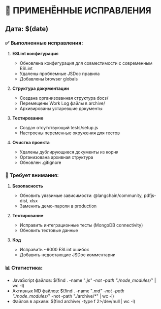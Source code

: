 # 🚀 ПРИМЕНЁННЫЕ ИСПРАВЛЕНИЯ

## Дата: $(date)

### ✅ Выполненные исправления:

1. **ESLint конфигурация**
   - Обновлена конфигурация для совместимости с современным ESLint
   - Удалены проблемные JSDoc правила
   - Добавлены browser globals

2. **Структура документации**
   - Создана организованная структура docs/
   - Перемещены Work Log файлы в archive/
   - Архивированы устаревшие документы

3. **Тестирование**
   - Создан отсутствующий tests/setup.js
   - Настроены переменные окружения для тестов

4. **Очистка проекта**
   - Удалены дублирующиеся документы из корня
   - Организована архивная структура
   - Обновлен .gitignore

### 🚨 Требует внимания:

1. **Безопасность**
   - Обновить уязвимые зависимости: @langchain/community, pdfjs-dist, xlsx
   - Заменить демо-пароли в production

2. **Тестирование**  
   - Исправить интеграционные тесты (MongoDB connectivity)
   - Обновить тестовые данные

3. **Код**
   - Исправить ~9000 ESLint ошибок
   - Добавить недостающие JSDoc комментарии

### 📊 Статистика:
- JavaScript файлов: $(find . -name "*.js" -not -path "./node_modules/*" | wc -l)
- Активных MD файлов: $(find . -name "*.md" -not -path "./node_modules/*" -not -path "./archive/*" | wc -l)
- Файлов в архиве: $(find archive/ -type f 2>/dev/null | wc -l)
